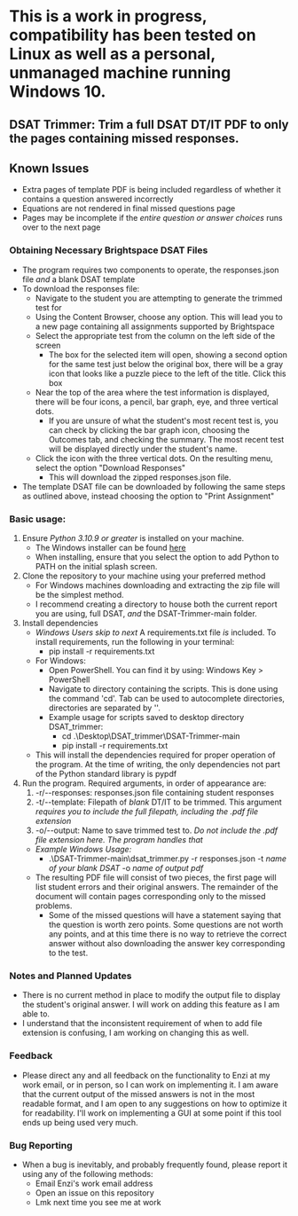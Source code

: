 # This is a work in progress, compatibility has been tested on Linux as well as a personal, unmanaged machine running Windows 10.

## DSAT Trimmer: Trim a full DSAT DT/IT PDF to only the pages containing missed responses.
## Known Issues
* Extra pages of template PDF is being included regardless of whether it contains a question answered incorrectly
* Equations are not rendered in final missed questions page
* Pages may be incomplete if the _entire question or answer choices_ runs over to the next page
### Obtaining Necessary Brightspace DSAT Files
* The program requires two components to operate, the responses.json file _and_ a blank DSAT template
* To download the responses file:
    * Navigate to the student you are attempting to generate the trimmed test for
    * Using the Content Browser, choose any option. This will lead you to a new page containing all assignments supported by Brightspace
    * Select the appropriate test from the column on the left side of the screen
        * The box for the selected item will open, showing a second option for the same test just below the original box, there will be a gray icon that looks like a puzzle piece to the left of the title. Click this box
    * Near the top of the area where the test information is displayed, there will be four icons, a pencil, bar graph, eye, and three vertical dots.
        * If you are unsure of what the student's most recent test is, you can check by clicking the bar graph icon, choosing the Outcomes tab, and checking the summary. The most recent test will be displayed directly under the student's name.
    * Click the icon with the three vertical dots. On the resulting menu, select the option "Download Responses"
        * This will download the zipped responses.json file.
* The template DSAT file can be downloaded by following the same steps as outlined above, instead choosing the option to "Print Assignment"

### Basic usage:
1. Ensure *Python 3.10.9 or greater* is installed on your machine.
    * The Windows installer can be found [here](https://www.python.org/downloads/release/python-3109/)
    * When installing, ensure that you select the option to add Python to PATH on the initial splash screen.
2. Clone the repository to your machine using your preferred method
    * For Windows machines downloading and extracting the zip file will be the simplest method.
    * I recommend creating a directory to house both the current report you are using, full DSAT, _and_ the DSAT-Trimmer-main folder.
3. Install dependencies
    * _Windows Users skip to next_ A requirements.txt file *is* included. To install requirements, run the following in your terminal:
        * pip install -r requirements.txt
    * For Windows:
        * Open PowerShell. You can find it by using: Windows Key > PowerShell
        * Navigate to directory containing the scripts. This is done using the command 'cd'. Tab can be used to autocomplete directories, directories are separated by '\'.
        * Example usage for scripts saved to desktop directory DSAT_trimmer:
            * cd .\Desktop\DSAT_trimmer\DSAT-Trimmer-main
            * pip install -r requirements.txt
    * This will install the dependencies required for proper operation of the program. At the time of writing, the only dependencies not part of the Python standard library is pypdf
4. Run the program. Required arguments, in order of appearance are:
    1. -r/--responses: responses.json file containing student responses
    2. -t/--template: Filepath of *blank* DT/IT to be trimmed. This argument *requires you to include the full filepath, including the .pdf file extension*
    3. -o/--output: Name to save trimmed test to. *Do not include the .pdf file extension here. The program handles that*
    * _Example Windows Usage:_
        *  .\DSAT-Trimmer-main\dsat_trimmer.py -r responses.json -t _name of your blank DSAT_ -o _name of output pdf_
    *  The resulting PDF file will consist of two pieces, the first page will list student errors and their original answers. The remainder of the document will contain pages corresponding only to the missed problems.
        * Some of the missed questions will have a statement saying that the question is worth zero points. Some questions are not worth any points, and at this time there is no way to retrieve the correct answer without also downloading the answer key corresponding to the test.

### Notes and Planned Updates
* There is no current method in place to modify the output file to display the student's original answer. I will work on adding this feature as I am able to.
* I understand that the inconsistent requirement of when to add file extension is confusing, I am working on changing this as well. 

### Feedback
* Please direct any and all feedback on the functionality to Enzi at my work email, or in person, so I can work on implementing it. I am aware that the current output of the missed answers is not in the most readable format, and I am open to any suggestions on how to optimize it for readability. I'll work on implementing a GUI at some point if this tool ends up being used very much.

### Bug Reporting
* When a bug is inevitably, and probably frequently found, please report it using any of the following methods:
    * Email Enzi's work email address
    * Open an issue on this repository
    * Lmk next time you see me at work


